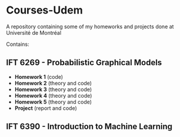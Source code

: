 # Courses-Udem
A repository containing some of my homeworks and projects done at Université de Montréal

Contains:

## IFT 6269 - Probabilistic Graphical Models

* **Homework 1** (code)
* **Homework 2** (theory and code)
* **Homework 3** (theory and code)
* **Homework 4** (theory and code)
* **Homework 5** (theory and code)
* **Project** (report and code)

## IFT 6390 - Introduction to Machine Learning
